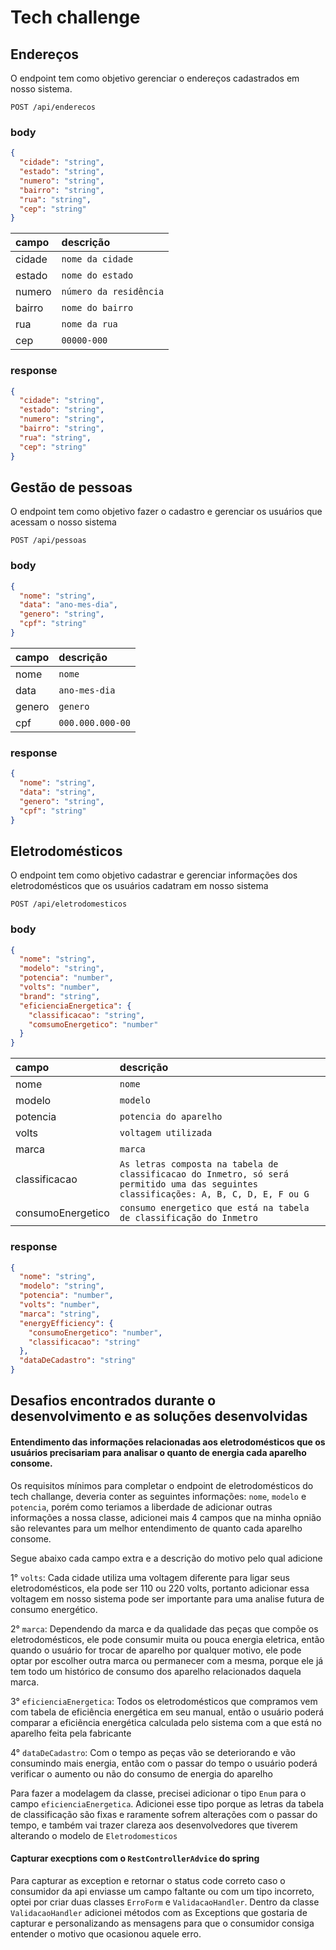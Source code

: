 # Tech challenge

## Endereços
O endpoint tem como objetivo gerenciar o endereços cadastrados em nosso sistema. 

```http
POST /api/enderecos
```

### body

```json
{
  "cidade": "string",
  "estado": "string",
  "numero": "string",
  "bairro": "string",
  "rua": "string",
  "cep": "string"
}
```

| campo | descrição |
| :--- | :--- |
| cidade | `nome da cidade` |
| estado | `nome do estado` |
| numero | `número da residência` |
| bairro | `nome do bairro` |
| rua | `nome da rua` |
| cep | `00000-000` |

### response

```json
{
  "cidade": "string",
  "estado": "string",
  "numero": "string",
  "bairro": "string",
  "rua": "string",
  "cep": "string"
}
```



## Gestão de pessoas
O endpoint tem como objetivo fazer o cadastro e gerenciar os usuários que acessam o nosso sistema

```http
POST /api/pessoas
```
### body

```json
{
  "nome": "string",
  "data": "ano-mes-dia",
  "genero": "string",
  "cpf": "string"
}
```

| campo | descrição |
| :--- | :--- |
| nome | `nome` |
| data | `ano-mes-dia` |
| genero | `genero` |
| cpf | `000.000.000-00` |

### response
```json
{
  "nome": "string",
  "data": "string",
  "genero": "string",
  "cpf": "string"
}
```

## Eletrodomésticos
O endpoint tem como objetivo cadastrar e gerenciar informações dos eletrodomésticos que os usuários cadatram em nosso sistema

```http
POST /api/eletrodomesticos
```

### body
```json
{
  "nome": "string",
  "modelo": "string",
  "potencia": "number",
  "volts": "number",
  "brand": "string",
  "eficienciaEnergetica": {
    "classificacao": "string",
    "comsumoEnergetico": "number"
  }
}
```
| campo | descrição |
| :--- | :--- |
| nome | `nome` |
| modelo | `modelo` |
| potencia | `potencia do aparelho` |
| volts | `voltagem utilizada` |
| marca | `marca` |
| classificacao | `As letras composta na tabela de classificacao do Inmetro, só será permitido uma das seguintes classificações: A, B, C, D, E, F ou G` |
| consumoEnergetico | `consumo energetico que está na tabela de classificação do Inmetro` |

### response
```json
{
  "nome": "string",
  "modelo": "string",
  "potencia": "number",
  "volts": "number",
  "marca": "string",
  "energyEfficiency": {
    "consumoEnergetico": "number",
    "classificacao": "string"
  },
  "dataDeCadastro": "string"
}
```


## Desafios encontrados durante o desenvolvimento e as soluções desenvolvidas

#### Entendimento das informações relacionadas aos eletrodomésticos que os usuários precisariam para analisar o quanto de energia cada aparelho consome.

Os requisitos mínimos para completar o endpoint de eletrodomésticos do tech challange, deveria conter as seguintes informações: `nome`, `modelo` e `potencia`, porém como 
teriamos a liberdade de adicionar outras informações a nossa classe, adicionei mais 4 campos que na minha opnião são relevantes para um melhor entendimento
de quanto cada aparelho consome. 

Segue abaixo cada campo extra e a descrição do motivo pelo qual adicione

  1° `volts`: Cada cidade utiliza uma voltagem diferente para ligar seus eletrodomésticos, ela pode ser 110 ou 220 volts, portanto adicionar essa voltagem em nosso sistema pode ser importante
  para uma analise futura de consumo energético.
  
  2° `marca`: Dependendo da marca e da qualidade das peças que compõe os eletrodomésticos, ele pode consumir muita ou pouca energia eletrica, então quando o usuário for trocar de aparelho por qualquer
 motivo, ele pode optar por escolher outra marca ou permanecer com a mesma, porque ele já tem todo um histórico de consumo dos aparelho relacionados daquela marca. 
  
  3° `eficienciaEnergetica`: Todos os eletrodomésticos que compramos vem com tabela de eficiência energética em seu manual, então o usuário poderá comparar a eficiẽncia energética calculada pelo 
  sistema com a que está no aparelho feita pela fabricante
  
  4° `dataDeCadastro`: Com o tempo as peças vão se deteriorando e vão consumindo mais energia, então com o passar do tempo o usuário poderá verificar o aumento ou não do consumo de energia do aparelho

Para fazer a modelagem da classe, precisei adicionar o tipo `Enum` para o campo `eficienciaEnergetica`. Adicionei esse tipo porque as letras da tabela de classificação são fixas e raramente sofrem
alterações com o passar do tempo, e também vai trazer clareza aos desenvolvedores que tiverem alterando o modelo de `Eletrodomesticos`


#### Capturar execptions com o `RestControllerAdvice` do spring

Para capturar as exception e retornar o status code correto caso o consumidor da api enviasse um campo faltante ou com um tipo incorreto, optei por criar duas classes `ErroForm` e `ValidacaoHandler`. 
Dentro da classe `ValidacaoHandler` adicionei métodos com as Exceptions que gostaria de capturar e personalizando as mensagens para que o consumidor consiga entender o motivo que ocasionou aquele erro.

